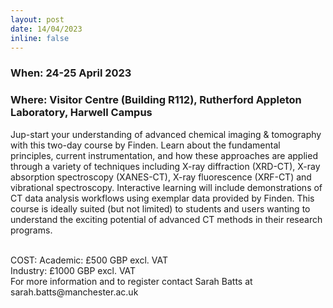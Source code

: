 ```yaml
---
layout: post
date: 14/04/2023
inline: false
---
```


### When: 24-25 April 2023
### Where: Visitor Centre (Building R112), Rutherford Appleton Laboratory, Harwell Campus

Jup-start your understanding of advanced chemical imaging & tomography with this two-day course by Finden. Learn about the fundamental principles, current instrumentation, and how these approaches are applied through a variety of techniques including X-ray diffraction (XRD-CT), X-ray absorption spectroscopy (XANES-CT), X-ray fluorescence (XRF-CT) and vibrational spectroscopy. Interactive learning will include demonstrations of CT data analysis workflows using exemplar data provided by Finden. This course is ideally suited (but not limited) to students and users wanting to understand the exciting potential of advanced CT methods in their research programs.

<br>
COST: Academic: £500 GBP  excl. VAT
<br>
Industry: £1000 GBP excl. VAT
<br>
For more information and to register contact Sarah Batts at sarah.batts@manchester.ac.uk